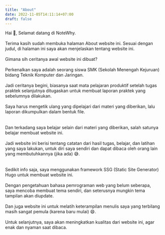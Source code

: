 ```yaml
---
title: "About"
date: 2022-11-05T14:11:14+07:00
draft: false
---
```


Hai :wave:, Selamat datang di NoteWhy.\
\
Terima kasih sudah membuka halaman About website ini. Sesuai dengan judul, di halaman ini saya akan menjelaskan tentang website ini.\
\
Gimana sih ceritanya awal website ini dibuat?\
\
Perkenalkan saya adalah seorang siswa SMK (Sekolah Menengah Kejuruan) bidang Teknik Komputer dan Jaringan.\
\
Jadi ceritanya begini, biasanya saat mata pelajaran produktif setelah tugas praktek selanjutnya ditugaskan untuk membuat laporan praktek yang sebelumnya dilakukan.\
\
Saya harus mengetik ulang yang dipelajari dari materi yang diberikan, lalu laporan dikumpulkan dalam bentuk file.\
\
\
Dan terkadang saya belajar selain dari materi yang diberikan, salah satunya belajar membuat website ini.\
\
Jadi website ini berisi tentang catatan dari hasil tugas, belajar, dan latihan yang saya lakukan, untuk diri saya sendiri dan dapat dibaca oleh orang lain yang membutuhkannya (jika ada) :sweat_smile:.\
\
\
Sedikit info saja, saya menggunakan framework SSG (Static Site Generator) Hugo untuk membuat website ini.\
\
Dengan pengetahuan bahasa pemrograman web yang belum seberapa, saya mencoba membuat tema sendiri, dan seterusnya mungkin tema tampilan akan diupdate.\
\
Dan juga website ini untuk melatih keterampilan menulis saya yang terbilang masih sangat pemula (karena baru mulai) :smile:.\
\
Untuk selanjutnya, saya akan meningkatkan kualitas dari website ini, agar enak dan nyaman saat dibaca.